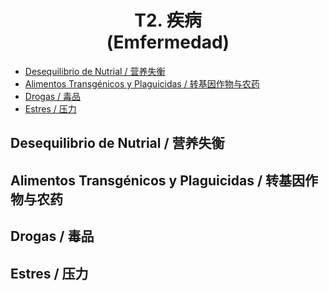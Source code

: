 <h1 align=center>T2. 疾病<br />(Emfermedad)</h1>

- [Desequilibrio de Nutrial / 营养失衡](#desequilibrio-de-nutrial--营养失衡)
- [Alimentos Transgénicos y Plaguicidas / 转基因作物与农药](#alimentos-transgénicos-y-plaguicidas--转基因作物与农药)
- [Drogas / 毒品](#drogas--毒品)
- [Estres / 压力](#estres--压力)


## Desequilibrio de Nutrial / 营养失衡



## Alimentos Transgénicos y Plaguicidas / 转基因作物与农药
## Drogas / 毒品
## Estres / 压力